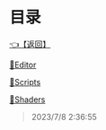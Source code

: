 # 目录  


[👈【返回】](..\--目录--##工作笔记##)  


[📁Editor](.\Editor\--目录--Editor)  

[📁Scripts](.\Scripts\--目录--Scripts)  

[📁Shaders](.\Shaders\--目录--Shaders)  







> 2023/7/8 2:36:55

